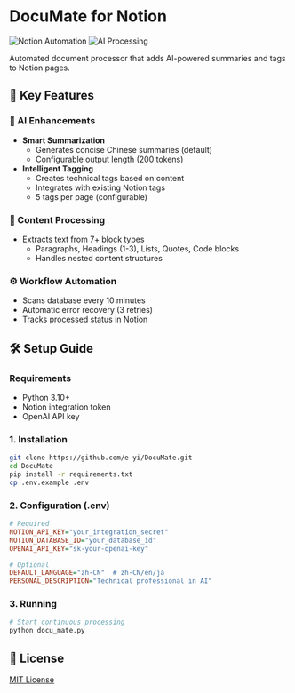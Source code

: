 # DocuMate for Notion

![Notion Automation](https://img.shields.io/badge/Platform-Notion%20API-blueviolet)
![AI Processing](https://img.shields.io/badge/Powered%20By-LLM-green)

Automated document processor that adds AI-powered summaries and tags to Notion pages.

## 🚀 Key Features

### 🤖 AI Enhancements
- **Smart Summarization**
  - Generates concise Chinese summaries (default)
  - Configurable output length (200 tokens)
- **Intelligent Tagging**
  - Creates technical tags based on content
  - Integrates with existing Notion tags
  - 5 tags per page (configurable)

### 📑 Content Processing
- Extracts text from 7+ block types 
  - Paragraphs, Headings (1-3), Lists, Quotes, Code blocks
  - Handles nested content structures

### ⚙️ Workflow Automation
- Scans database every 10 minutes
- Automatic error recovery (3 retries)
- Tracks processed status in Notion

## 🛠️ Setup Guide

### Requirements
- Python 3.10+
- Notion integration token
- OpenAI API key

### 1. Installation
```bash
git clone https://github.com/e-yi/DocuMate.git
cd DocuMate
pip install -r requirements.txt
cp .env.example .env
```

### 2. Configuration (.env)
```ini
# Required
NOTION_API_KEY="your_integration_secret"
NOTION_DATABASE_ID="your_database_id"
OPENAI_API_KEY="sk-your-openai-key"

# Optional
DEFAULT_LANGUAGE="zh-CN"  # zh-CN/en/ja
PERSONAL_DESCRIPTION="Technical professional in AI"
```

### 3. Running
```bash
# Start continuous processing
python docu_mate.py
```

## 📜 License
[MIT License](LICENSE)
